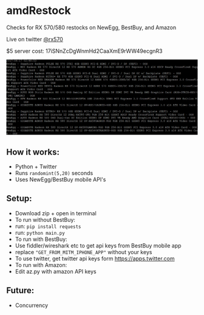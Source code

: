 # amdRestock
Checks for RX 570/580 restocks on NewEgg, BestBuy, and Amazon

Live on twitter [@rx570](https://www.twitter.com/rx570/)

$5 server cost: 17iSNnZcDgWnmHd2CaaXmE9rWW49ecgnR3

![gif](/images/term2.gif)

## How it works:
- Python + Twitter
- Runs ```randomint(5,20)``` seconds
- Uses NewEgg/BestBuy mobile API's

## Setup:
- Download zip + open in terminal
- To run without BestBuy:
- run: ```pip install requests```
- run: ```python main.py```
- To run with BestBuy:
- Use fiddler/wireshark etc to get api keys from BestBuy mobile app
- replace ```"GET_FROM_MITM_IPHONE_APP"``` without your keys
- To use twitter, get twitter api keys form https://apps.twitter.com
- To run with Amazon:
- Edit az.py with amazon API keys


## Future:
- Concurrency
